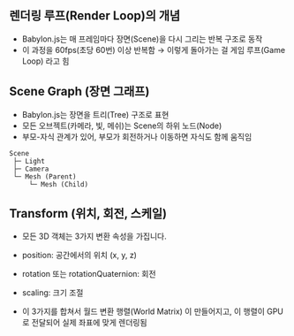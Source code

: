 ## 렌더링 루프(Render Loop)의 개념

- Babylon.js는 매 프레임마다 장면(Scene)을 다시 그리는 반복 구조로 동작
- 이 과정을 60fps(초당 60번) 이상 반복함
→ 이렇게 돌아가는 걸 게임 루프(Game Loop) 라고 힘

## Scene Graph (장면 그래프)
- Babylon.js는 장면을 트리(Tree) 구조로 표현
- 모든 오브젝트(카메라, 빛, 메쉬)는 Scene의 하위 노드(Node)
- 부모-자식 관계가 있어, 부모가 회전하거나 이동하면 자식도 함께 움직임

```
Scene
 ├─ Light
 ├─ Camera
 └─ Mesh (Parent)
     └─ Mesh (Child)
```

## Transform (위치, 회전, 스케일)
- 모든 3D 객체는 3가지 변환 속성을 가집니다.

- position: 공간에서의 위치 (x, y, z)

- rotation 또는 rotationQuaternion: 회전

- scaling: 크기 조절

- 이 3가지를 합쳐서 월드 변환 행렬(World Matrix) 이 만들어지고, 이 행렬이 GPU로 전달되어 실제 좌표에 맞게 렌더링됨